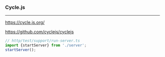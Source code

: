 ### Cycle.js
---
https://cycle.js.org/

https://github.com/cyclejs/cyclejs

```ts
// http/test/support/run-server.ts
import {startServer} from './server';
startServer();
```

```
```

```
```

